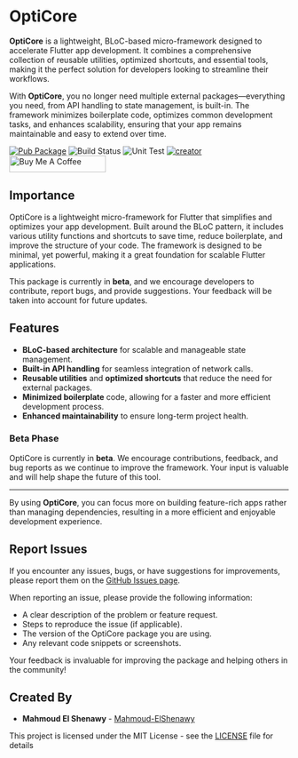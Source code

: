 # OptiCore

**OptiCore** is a lightweight, BLoC-based micro-framework designed to accelerate Flutter app development. It combines a comprehensive collection of reusable utilities, optimized shortcuts, and essential tools, making it the perfect solution for developers looking to streamline their workflows.

With **OptiCore**, you no longer need multiple external packages—everything you need, from API handling to state management, is built-in. The framework minimizes boilerplate code, optimizes common development tasks, and enhances scalability, ensuring that your app remains maintainable and easy to extend over time.

[![Pub Package](https://img.shields.io/badge/Pub%20get-OptiCore-yellow)](https://pub.dev/packages/opticore)
![Build Status](https://img.shields.io/badge/Build-Passing-teal)
![Unit Test](https://img.shields.io/badge/Unit%20Test-Passing-red)
[![creator](https://img.shields.io/badge/Creator-Mahmoud%20El%20Shenawy-blue)](https://www.linkedin.com/in/dev-mahmoud-elshenawy/)
<a href="https://www.buymeacoffee.com/m.elshenawy" target="_blank"><img src="https://cdn.buymeacoffee.com/buttons/default-orange.png" alt="Buy Me A Coffee" height="30" width="174" > </a>

## Importance

OptiCore is a lightweight micro-framework for Flutter that simplifies and optimizes your app development. Built around the BLoC pattern, it includes various utility functions and shortcuts to save time, reduce boilerplate, and improve the structure of your code. The framework is designed to be minimal, yet powerful, making it a great foundation for scalable Flutter applications.

This package is currently in **beta**, and we encourage developers to contribute, report bugs, and provide suggestions. Your feedback will be taken into account for future updates.

## Features

- **BLoC-based architecture** for scalable and manageable state management.
- **Built-in API handling** for seamless integration of network calls.
- **Reusable utilities** and **optimized shortcuts** that reduce the need for external packages.
- **Minimized boilerplate** code, allowing for a faster and more efficient development process.
- **Enhanced maintainability** to ensure long-term project health.

### Beta Phase
OptiCore is currently in **beta**. We encourage contributions, feedback, and bug reports as we continue to improve the framework. Your input is valuable and will help shape the future of this tool.

---

By using **OptiCore**, you can focus more on building feature-rich apps rather than managing dependencies, resulting in a more efficient and enjoyable development experience.

## Report Issues

If you encounter any issues, bugs, or have suggestions for improvements, please report them on the [GitHub Issues page](https://github.com/dev-mahmoud-elshenawy/OptiCore/issues).

When reporting an issue, please provide the following information:
- A clear description of the problem or feature request.
- Steps to reproduce the issue (if applicable).
- The version of the OptiCore package you are using.
- Any relevant code snippets or screenshots.

Your feedback is invaluable for improving the package and helping others in the community!

## Created By

- **Mahmoud El Shenawy** - [Mahmoud-ElShenawy](https://www.linkedin.com/in/dev-mahmoud-elshenawy)

This project is licensed under the MIT License - see the [LICENSE](https://github.com/dev-mahmoud-elshenawy/OptiCore/blob/master/LICENSE) file for details